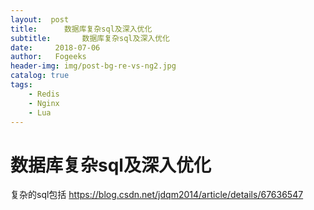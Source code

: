 ```yaml
---
layout:  post
title:		数据库复杂sql及深入优化
subtitle:		数据库复杂sql及深入优化
date:     2018-07-06
author:   Fogeeks
header-img: img/post-bg-re-vs-ng2.jpg
catalog: true
tags:
    - Redis
    - Nginx
    - Lua
---
```

 
#	数据库复杂sql及深入优化
 
 复杂的sql包括 https://blog.csdn.net/jdqm2014/article/details/67636547